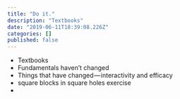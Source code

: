 ```yaml
---
title: "Do it."
description: "Textbooks"
date: "2019-06-11T18:39:08.226Z"
categories: []
published: false
---
```


  

  

  

  

  

-   Textbooks
-   Fundamentals haven’t changed
-   Things that have changed — interactivity and efficacy
-   square blocks in square holes exercise
-
